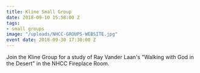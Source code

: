 ```yaml
---
title: Kline Small Group
date: 2018-09-10 15:58:00 Z
tags:
- small groups
image: "/uploads/NHCC-GROUPS-WEBSITE.jpg"
event date: 2018-09-30 17:30:00 Z
---
```


Join the Kline Group for a study of Ray Vander Laan's "Walking with God in the Desert" in the NHCC Fireplace Room.
